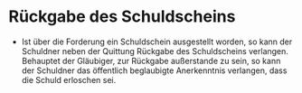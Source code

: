 # Rückgabe des Schuldscheins

- Ist über die Forderung ein Schuldschein ausgestellt worden, so kann der Schuldner neben der Quittung Rückgabe des Schuldscheins verlangen. Behauptet der Gläubiger, zur Rückgabe außerstande zu sein, so kann der Schuldner das öffentlich beglaubigte Anerkenntnis verlangen, dass die Schuld erloschen sei.

